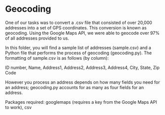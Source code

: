 # Geocoding
One of our tasks was to convert a .csv file that consisted of over 20,000 addresses into a set of GPS coordinates. This conversion is known as geocoding. Using the Google Maps API, we were able to geocode over 97% of all addresses provided to us.

In this folder, you will find a sample list of addresses (sample.csv) and a Python file that performs the process of geocoding (geocoding.py). The formatting of sample.csv is as follows (by column): 

ID number, Name, Address1, Address2, Address3, Address4, City, State, Zip Code

However you process an address depends on how many fields you need for an address; geocoding.py accounts for as many as four fields for an address.

Packages required: googlemaps (requires a key from the Google Maps API to work), csv
